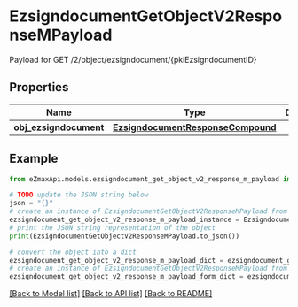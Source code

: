 # EzsigndocumentGetObjectV2ResponseMPayload

Payload for GET /2/object/ezsigndocument/{pkiEzsigndocumentID}

## Properties

Name | Type | Description | Notes
------------ | ------------- | ------------- | -------------
**obj_ezsigndocument** | [**EzsigndocumentResponseCompound**](EzsigndocumentResponseCompound.md) |  | 

## Example

```python
from eZmaxApi.models.ezsigndocument_get_object_v2_response_m_payload import EzsigndocumentGetObjectV2ResponseMPayload

# TODO update the JSON string below
json = "{}"
# create an instance of EzsigndocumentGetObjectV2ResponseMPayload from a JSON string
ezsigndocument_get_object_v2_response_m_payload_instance = EzsigndocumentGetObjectV2ResponseMPayload.from_json(json)
# print the JSON string representation of the object
print(EzsigndocumentGetObjectV2ResponseMPayload.to_json())

# convert the object into a dict
ezsigndocument_get_object_v2_response_m_payload_dict = ezsigndocument_get_object_v2_response_m_payload_instance.to_dict()
# create an instance of EzsigndocumentGetObjectV2ResponseMPayload from a dict
ezsigndocument_get_object_v2_response_m_payload_form_dict = ezsigndocument_get_object_v2_response_m_payload.from_dict(ezsigndocument_get_object_v2_response_m_payload_dict)
```
[[Back to Model list]](../README.md#documentation-for-models) [[Back to API list]](../README.md#documentation-for-api-endpoints) [[Back to README]](../README.md)


